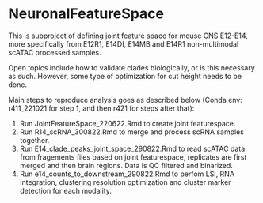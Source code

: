 # NeuronalFeatureSpace

This is subproject of defining joint feature space for mouse CNS E12-E14, more specifically from E12R1, E14DI, E14MB and E14R1 non-multimodal scATAC processed samples.

Open topics include how to validate clades biologically, or is this necessary as such. However, some type of optimization for cut height needs to be done.

Main steps to reproduce analysis goes as described below (Conda env: r411_221021 for step 1, and then r421 for steps after that):

1) Run JointFeatureSpace_220622.Rmd to create joint featurespace.
2) Run R14_scRNA_300822.Rmd to merge and process scRNA samples together.
3) Run E14_clade_peaks_joint_space_290822.Rmd to read scATAC data from fragements files based on joint featurespace, replicates are first merged and then brain regions. Data is QC filtered and binarized.
4) Run e14_counts_to_downstream_290822.Rmd to perfom LSI, RNA integration, clustering resolution optimization and cluster marker detection for each modality.
